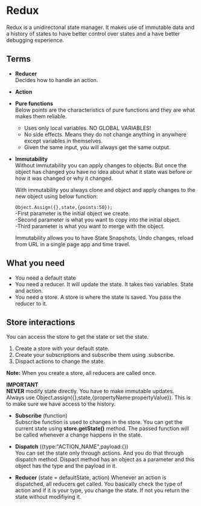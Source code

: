 # Redux
Redux is a unidirectonal state manager. It makes use of immutable data and a history of states to have better control over states and a have better debugging experience.

## Terms
 * **Reducer**  
    Decides how to handle an action.
 * **Action**  
 * **Pure functions**  
 Below points are the characteristics of pure functions and they are what makes them reliable.
    * Uses only local variables. NO GLOBAL VARIABLES!
    * No side effects. Means they do not change anything in anywhere except variables in themselves.
    * Given the same input, you will always get the same output.
* **Immutability**  
    Without immutability you can apply changes to objects. But once the object has changed you have no idea about what it state was before or how it was changed or why it changed.  

    With immutability you always clone and object and apply changes to the new object using below function:

    `Object.Assign({},state,{points:50});`  
    -First parameter is the initial object we create.  
    -Second parameter is what you want to copy into the initial object.  
    -Third parameter is what you want to merge with the object.  
    
    Immutability allows you to have State Snapshots, Undo changes, reload from URL in a single page app and time travel.

## What you need
* You need a default state
* You need a reducer. It will update the state. It takes two variables. State and action.
* You need a store. A store is where the state is saved. You pass the reducer to it.

## Store interactions
You can access the store to get the state or set the state.
1. Create a store with your default state.
2. Create your subscriptions and subscribe them using .subscribe.
3. Dispact actions to change the state.

**Note:**
When you create a store, all reducers are called once.

**IMPORTANT**   
**NEVER** modify state directly. You have to make immutable updates.  
Always use Object.assign({},state,{propertyName:propertyValue}).
This is to make sure we have access to the history.

* **Subscribe** (function)  
Subscribe function is used to changes in the store. You can get the current state using **store.getState()** method. The passed function will be called whenever a change happens in the state.

* **Dispatch** ({type:"ACTION_NAME",payload:{})  
You can set the state only through actions. And you do that through dispatch method. Dispact method has an object as a parameter and this object has the type and the payload in it. 

* **Reducer** (state = defaultState, action)
Whenever an action is dispatched, all reducers get called. You basically check the type of action and if it is your type, you change the state. If not you return the state without modifiying it.
    
    


